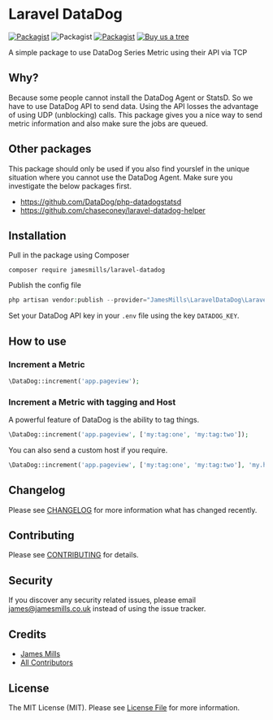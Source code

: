 # Laravel DataDog

[![Packagist](https://img.shields.io/packagist/v/jamesmills/laravel-datadog.svg?style=for-the-badge)](https://packagist.org/packages/jamesmills/laravel-datadog)
![Packagist](https://img.shields.io/packagist/dt/jamesmills/laravel-datadog.svg?style=for-the-badge)
[![Packagist](https://img.shields.io/packagist/l/jamesmills/laravel-datadog.svg?style=for-the-badge)]()
[![Buy us a tree](https://img.shields.io/badge/Buy%20me%20a%20tree-%F0%9F%8C%B3-lightgreen?style=for-the-badge)](https://offset.earth/jamesmills)

A simple package to use DataDog Series Metric using their API via TCP 

## Why?

Because some people cannot install the DataDog Agent or StatsD. So we have to use DataDog API to send data. Using the API losses the advantage of using UDP (unblocking) calls. This package gives you a nice way to send metric information and also make sure the jobs are queued.

## Other packages

This package should only be used if you also find yourslef in the unique situation where you cannot use the DataDog Agent. Make sure you investigate the below packages first.

- https://github.com/DataDog/php-datadogstatsd
- https://github.com/chaseconey/laravel-datadog-helper

## Installation

Pull in the package using Composer 

```
composer require jamesmills/laravel-datadog
```

Publish the config file 

```php
php artisan vendor:publish --provider="JamesMills\LaravelDataDog\LaravelDataDogServiceProvider" --tag=config
```

Set your DataDog API key in your `.env` file using the key `DATADOG_KEY`.

 ## How to use

### Increment a Metric

```php
\DataDog::increment('app.pageview');
```

### Increment a Metric with tagging and Host

A powerful feature of DataDog is the ability to tag things.

```php
\DataDog::increment('app.pageview', ['my:tag:one', 'my:tag:two']);
```

You can also send a custom host if you require.
```php
\DataDog::increment('app.pageview', ['my:tag:one', 'my:tag:two'], 'my.host.com');
```

## Changelog

Please see [CHANGELOG](CHANGELOG.md) for more information what has changed recently.

## Contributing

Please see [CONTRIBUTING](CONTRIBUTING.md) for details.

## Security

If you discover any security related issues, please email james@jamesmills.co.uk instead of using the issue tracker.

## Credits

- [James Mills](https://github.com/jamesmills)
- [All Contributors](../../contributors)

## License

The MIT License (MIT). Please see [License File](LICENSE.md) for more information.



